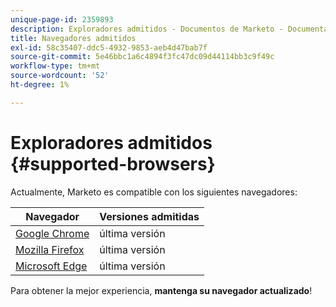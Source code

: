 ```yaml
---
unique-page-id: 2359893
description: Exploradores admitidos - Documentos de Marketo - Documentación del producto
title: Navegadores admitidos
exl-id: 58c35407-ddc5-4932-9853-aeb4d47bab7f
source-git-commit: 5e46bbc1a6c4894f3fc47dc09d44114bb3c9f49c
workflow-type: tm+mt
source-wordcount: '52'
ht-degree: 1%

---
```


# Exploradores admitidos {#supported-browsers}

Actualmente, Marketo es compatible con los siguientes navegadores:

| Navegador | Versiones admitidas |
|---|---|
| [Google Chrome](https://www.google.com/intl/en/chrome/browser/) | última versión |
| [Mozilla Firefox](https://www.mozilla.org/en-US/firefox/new/) | última versión |
| [Microsoft Edge](https://www.microsoft.com/en-us/windows/microsoft-edge) | última versión |

Para obtener la mejor experiencia, **mantenga su navegador actualizado**!

